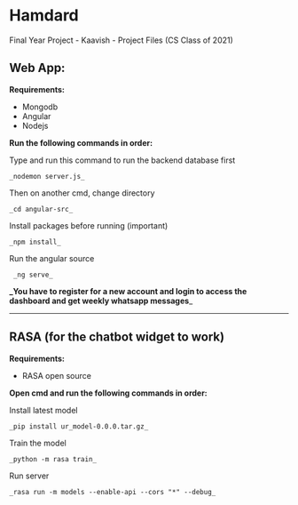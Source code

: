 # Hamdard
Final Year Project - Kaavish -  Project Files (CS Class of 2021)


## Web App:

**Requirements:**
- Mongodb
- Angular
- Nodejs

**Run the following commands in order:**

Type and run this command to run the backend database first

    _nodemon server.js_

Then on another cmd, change directory

    _cd angular-src_

Install packages before running (important)

    _npm install_

Run the angular source 

     _ng serve_

**_You have to register for a new account and login to access the dashboard and get weekly whatsapp messages**_

--------------------------------------------------------------

## RASA (for the chatbot widget to work)

**Requirements:**

- RASA open source

**Open cmd and run the following commands in order:**

Install latest model

    _pip install ur_model-0.0.0.tar.gz_

Train the model

    _python -m rasa train_

Run server

    _rasa run -m models --enable-api --cors "*" --debug_
